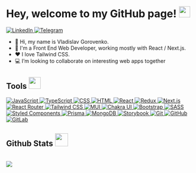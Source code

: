 <h1> Hey, welcome to my GitHub page! <img src = "https://raw.githubusercontent.com/MartinHeinz/MartinHeinz/master/wave.gif" width = 30px> </h1>

<a href="https://www.linkedin.com/in/vladislav-gorovenko-web/" target="_blank">
  <img alt="LinkedIn" src="https://img.shields.io/badge/LinkedIn-0077B5?style=for-the-badge&logo=linkedin&logoColor=white">
</a>   
<a href="https://t.me/vlad_webdev_iam" target="_blank">
  <img alt="Telegram" src="https://img.shields.io/badge/Telegram-0077B5?style=for-the-badge&logo=telegram&logoColor=white">
</a>

- 👋 Hi, my name is Vladislav Gorovenko.
- 💼 I'm a Front End Web Developer, working mostly with React / Next.js. 
- ❤️ I love Tailwind CSS. 
- 💻 I’m looking to collaborate on interesting web apps together

<h2> Tools <img src = "https://media2.giphy.com/media/QssGEmpkyEOhBCb7e1/giphy.gif?cid=ecf05e47a0n3gi1bfqntqmob8g9aid1oyj2wr3ds3mg700bl&rid=giphy.gif" width = 32px> </h2>

<a href="https://developer.mozilla.org/en-US/docs/Web/JavaScript" target="_blank">
<img alt="JavaScript" src="https://img.shields.io/badge/JavaScript-F7DF1E?style=for-the-badge&logo=javascript&logoColor=black">
</a>

<a href="https://www.typescriptlang.org" target="_blank">
<img alt="TypeScript" src="https://img.shields.io/badge/TypeScript-007ACC?style=for-the-badge&logo=typescript&logoColor=white">
</a>

<a href="https://developer.mozilla.org/en-US/docs/Web/CSS" target="_blank">
<img alt="CSS" src="https://img.shields.io/badge/CSS-1572B6?style=for-the-badge&logo=css3&logoColor=white">
</a>

<a href="https://developer.mozilla.org/en-US/docs/Web/HTML" target="_blank">
<img alt="HTML" src="https://img.shields.io/badge/HTML-E34F26?style=for-the-badge&logo=html5&logoColor=white">
</a>

<a href="https://reactjs.org" target="_blank">
<img alt="React" src="https://img.shields.io/badge/React-61DAFB?style=for-the-badge&logo=react&logoColor=white">
</a>

<a href="https://redux.js.org" target="_blank">
<img alt="Redux" src="https://img.shields.io/badge/Redux-764ABC?style=for-the-badge&logo=redux&logoColor=white">
</a>

<a href="https://nextjs.org" target="_blank">
<img alt="Next.js" src="https://img.shields.io/badge/Next.js-000000?style=for-the-badge&logo=next.js&logoColor=white">
</a>

<a href="https://reactrouter.com" target="_blank">
<img alt="React Router" src="https://img.shields.io/badge/React%20Router-CA4245?style=for-the-badge&logo=react-router&logoColor=white">
</a>

<a href="https://tailwindcss.com" target="_blank">
<img alt="Tailwind CSS" src="https://img.shields.io/badge/Tailwind%20CSS-38B2AC?style=for-the-badge&logo=tailwind-css&logoColor=white">
</a>

<a href="https://mui.com" target="_blank">
<img alt="MUI" src="https://img.shields.io/badge/MUI-0081CB?style=for-the-badge&logo=mui&logoColor=white">
</a>

<a href="https://chakra-ui.com" target="_blank">
<img alt="Chakra UI" src="https://img.shields.io/badge/Chakra%20UI-319795?style=for-the-badge&logo=chakra-ui&logoColor=white">
</a>

<a href="https://getbootstrap.com" target="_blank">
<img alt="Bootstrap" src="https://img.shields.io/badge/Bootstrap-7952B3?style=for-the-badge&logo=bootstrap&logoColor=white">
</a>

<a href="https://sass-lang.com" target="_blank">
<img alt="SASS" src="https://img.shields.io/badge/SASS-CC6699?style=for-the-badge&logo=sass&logoColor=white">
</a>

<a href="https://styled-components.com" target="_blank">
<img alt="Styled Components" src="https://img.shields.io/badge/Styled%20Components-DB7093?style=for-the-badge&logo=styled-components&logoColor=white">
</a>

<a href="https://www.prisma.io" target="_blank">
<img alt="Prisma" src="https://img.shields.io/badge/Prisma-1B222D?style=for-the-badge&logo=prisma&logoColor=white">
</a>

<a href="https://www.mongodb.com" target="_blank">
<img alt="MongoDB" src="https://img.shields.io/badge/MongoDB-47A248?style=for-the-badge&logo=mongodb&logoColor=white">
</a>

<a href="https://storybook.js.org" target="_blank">
<img alt="Storybook" src="https://img.shields.io/badge/Storybook-FF4785?style=for-the-badge&logo=storybook&logoColor=white">
</a>

<a href="https://git-scm.com" target="_blank">
<img alt="Git" src="https://img.shields.io/badge/Git-F05032?style=for-the-badge&logo=git&logoColor=white">
</a>

<a href="https://github.com" target="_blank">
<img alt="GitHub" src="https://img.shields.io/badge/GitHub-181717?style=for-the-badge&logo=github&logoColor=white">
</a>

<a href="https://gitlab.com" target="_blank">
<img alt="GitLab" src="https://img.shields.io/badge/GitLab-FCA121?style=for-the-badge&logo=gitlab&logoColor=white">
</a>

<h2> Github Stats <img src = "https://i.pinimg.com/originals/65/c4/f4/65c4f452571be1261e9c623f7da488ac.gif" width = 35px> </h2>

<br/>

<picture>
  <source
    srcset="https://github-readme-stats.vercel.app/api?username=vladislav-gorovenko&show_icons=true&theme=dark"
    media="(prefers-color-scheme: dark)"
  />
  <source
    srcset="https://github-readme-stats.vercel.app/api?username=vladislav-gorovenko&show_icons=true"
    media="(prefers-color-scheme: light), (prefers-color-scheme: no-preference)"
  />
  <img src="https://github-readme-stats.vercel.app/api?username=vladislav-gorovenko&show_icons=true" />
</picture>






